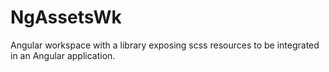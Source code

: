 # NgAssetsWk

Angular workspace with a library exposing scss resources to be integrated in an Angular application.